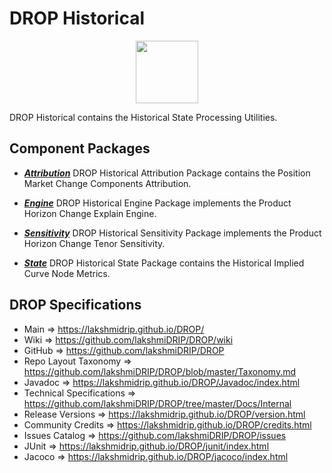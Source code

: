 # DROP Historical

<p align="center"><img src="https://github.com/lakshmiDRIP/DROP/blob/master/DRIP_Logo.gif?raw=true" width="100"></p>

DROP Historical contains the Historical State Processing Utilities.


## Component Packages

 * [***Attribution***](https://github.com/lakshmiDRIP/DROP/tree/master/src/main/java/org/drip/historical/attribution)
DROP Historical Attribution Package contains the Position Market Change Components Attribution.

 * [***Engine***](https://github.com/lakshmiDRIP/DROP/tree/master/src/main/java/org/drip/historical/engine)
DROP Historical Engine Package implements the Product Horizon Change Explain Engine.

 * [***Sensitivity***](https://github.com/lakshmiDRIP/DROP/tree/master/src/main/java/org/drip/historical/sensitivity)
DROP Historical Sensitivity Package implements the Product Horizon Change Tenor Sensitivity.

 * [***State***](https://github.com/lakshmiDRIP/DROP/tree/master/src/main/java/org/drip/historical/state)
DROP Historical State Package contains the Historical Implied Curve Node Metrics.


## DROP Specifications

 * Main                     => https://lakshmidrip.github.io/DROP/
 * Wiki                     => https://github.com/lakshmiDRIP/DROP/wiki
 * GitHub                   => https://github.com/lakshmiDRIP/DROP
 * Repo Layout Taxonomy     => https://github.com/lakshmiDRIP/DROP/blob/master/Taxonomy.md
 * Javadoc                  => https://lakshmidrip.github.io/DROP/Javadoc/index.html
 * Technical Specifications => https://github.com/lakshmiDRIP/DROP/tree/master/Docs/Internal
 * Release Versions         => https://lakshmidrip.github.io/DROP/version.html
 * Community Credits        => https://lakshmidrip.github.io/DROP/credits.html
 * Issues Catalog           => https://github.com/lakshmiDRIP/DROP/issues
 * JUnit                    => https://lakshmidrip.github.io/DROP/junit/index.html
 * Jacoco                   => https://lakshmidrip.github.io/DROP/jacoco/index.html
